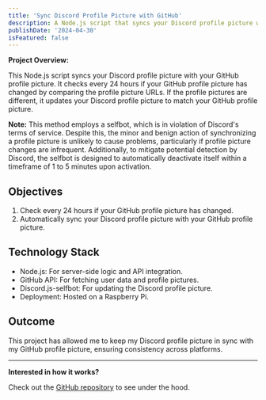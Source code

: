 ```yaml
---
title: 'Sync Discord Profile Picture with GitHub'
description: A Node.js script that syncs your Discord profile picture with your GitHub profile picture.
publishDate: '2024-04-30'
isFeatured: false
---
```


**Project Overview:**

This Node.js script syncs your Discord profile picture with your GitHub profile picture. It checks every 24 hours if your GitHub profile picture has changed by comparing the profile picture URLs. If the profile pictures are different, it updates your Discord profile picture to match your GitHub profile picture.

**Note:**
This method employs a selfbot, which is in violation of Discord's terms of service. Despite this, the minor and benign action of synchronizing a profile picture is unlikely to cause problems, particularly if profile picture changes are infrequent. Additionally, to mitigate potential detection by Discord, the selfbot is designed to automatically deactivate itself within a timeframe of 1 to 5 minutes upon activation.

## Objectives

1. Check every 24 hours if your GitHub profile picture has changed.
2. Automatically sync your Discord profile picture with your GitHub profile picture.

## Technology Stack

- Node.js: For server-side logic and API integration.
- GitHub API: For fetching user data and profile pictures.
- Discord.js-selfbot: For updating the Discord profile picture.
- Deployment: Hosted on a Raspberry Pi.

## Outcome

This project has allowed me to keep my Discord profile picture in sync with my GitHub profile picture, ensuring consistency across platforms.

---

**Interested in how it works?**

Check out the [GitHub repository](https://github.com/Justin0122/github-discord-pfp-sync) to see under the hood.
